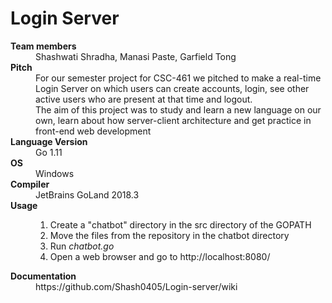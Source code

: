 # Login Server 

<dl>
   <dt><b>Team members</b></dt>
   <dd>Shashwati Shradha, Manasi Paste, Garfield Tong</dd>
   <dt><b>Pitch</b></dt>
   <dd>For our semester project for CSC-461 we pitched to make a real-time Login Server on which 
      users can create accounts, login, see other active users who are present 
      at that time and logout.</dd>
   <dd>The aim of this project was to study and learn a new language on our own,
      learn about how server-client architecture and get practice in front-end
      web development</dd>
   <dt><b>Language Version</b></dt>
   <dd>Go 1.11</dd>
   <dt><b>OS</b></dt>
   <dd>Windows</dd>
   <dt><b>Compiler</b></dt>
   <dd>JetBrains GoLand 2018.3</dd>
   <dt><b>Usage</b></dt>
   <dd>
   <ol>
   <li>Create a "chatbot" directory in the src directory of the GOPATH</li>
   <li>Move the files from the repository in the chatbot directory</li>
   <li>Run <i>chatbot.go</i></li>
   <li>Open a web browser and go to http://localhost:8080/ </li>
   </dd>
   <dt><b>Documentation</b></dt>
   <dd>https://github.com/Shash0405/Login-server/wiki</dd>
</dl>
